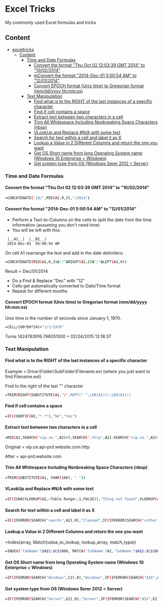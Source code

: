 # Excel Tricks

My commonly used Excel formulas and tricks

## Content
- [exceltricks](#exceltricks)
  - [Content](#content)
    - [Time and Date Formulas](#time-and-date-formulas)
      - [Convert the format "Thu Oct 02 12:03:39 GMT 2014" to "10/02/2014"](#convert-the-format-thu-oct-02-120339-gmt-2014-to-10022014)
      - [mConvert the format "2014-Dec-01 5:00:54 AM" to "12/01/2014"](#mconvert-the-format-2014-dec-01-50054-am-to-12012014)
      - [Convert EPOCH format (Unix time) to Gregorian format (mm/dd/yyyy hh:mm:ss)](#convert-epoch-format-unix-time-to-gregorian-format-mmddyyyy-hhmmss)
    - [Text Manipulation](#text-manipulation)
      - [Find what is to the RIGHT of the last instances of a specific character](#find-what-is-to-the-right-of-the-last-instances-of-a-specific-character)
      - [Find if cell contains a space](#find-if-cell-contains-a-space)
      - [Extract text between two characters in a cell](#extract-text-between-two-characters-in-a-cell)
      - [Trim All Whitespace Including Nonbreaking Space Characters (nbsp)](#trim-all-whitespace-including-nonbreaking-space-characters-nbsp)
      - [VLookUp and Replace #N/A with some text](#vlookup-and-replace-na-with-some-text)
      - [Search for text within a cell and label it as X](#search-for-text-within-a-cell-and-label-it-as-x)
      - [Lookup a Value in 2 Different Columns and return the one you want](#lookup-a-value-in-2-different-columns-and-return-the-one-you-want)
      - [Get OS Short name from long Operating System name (Windows 10 Enterprise = Windows)](#get-os-short-name-from-long-operating-system-name-windows-10-enterprise--windows)
      - [Get system type from OS (Windows Serer 2012 = Server)](#get-system-type-from-os-windows-serer-2012--server)

### Time and Date Formulas

#### Convert the format "Thu Oct 02 12:03:39 GMT 2014" to "10/02/2014"

``` bash
=CONCATENATE("10/",MID(A2,9,2),"/2014")
```

#### Convert the format "2014-Dec-01 5:00:54 AM" to "12/01/2014"

- Perform a Text-to-Columns on the cells to split the date from the time information (assuming you don't need time)
- You will be left with this:

``` bash
 |__A1__|  |__B1__|
 2014-Dec-01  05:00:54 AM
```

On cell A1 rearrange the text and add in the date delimiters:

``` bash
=CONCATENATE(MID(A2,6,3)&"/"&RIGHT(A2,2)&"/"&LEFT(A2,4))
```

Result = Dec/01/2014

- Do a Find & Replace "Dec" with "12"
- Cells get automatically converted to Date/Time format
- Repeat for different months

#### Convert EPOCH format (Unix time) to Gregorian format (mm/dd/yyyy hh:mm:ss)

Unix time is the number of seconds since January 1, 1970.

``` bash
=CELL/(60*60*24)+"1/1/1970"
```

Turns 1424783916.796051000 = 02/24/2015 13:18:37

### Text Manipulation

#### Find what is to the RIGHT of the last instances of a specific character

Example = Drive:\Folder\SubFolder\Filename.ext (where you just want to find Filename.ext)

Find to the right of the last "\" character

``` bash
=TRIM(RIGHT(SUBSTITUTE(A1,"\",REPT(" ",LEN(A1))),LEN(A1)))
```

#### Find if cell contains a space

``` bash
=IF(COUNTIF(H2,"* *"),"No","Yes")
```

#### Extract text between two characters in a cell

``` bash
=MID(A2,SEARCH("vip.ce.",A2)+7,SEARCH(".http",A2)-SEARCH("vip.ce.",A2)-7)
```

Original = vip.ce.api-prd.website.com.http

After = api-prd.website.com

#### Trim All Whitespace Including Nonbreaking Space Characters (nbsp)

``` bash
=TRIM(SUBSTITUTE(A1, CHAR(160), " "))
```

#### VLookUp and Replace #N/A with some text

``` bash
=IF(ISNA(VLOOKUP(A2,<Table Range>,1,FALSE)),"Thing not found",VLOOKUP(A2,<Table Range>,1,FALSE))
```

#### Search for text within a cell and label it as X

``` bash
=IF(IFERROR(SEARCH("<word>",A2),0),"Cleaned",IF(IFERROR(SEARCH("<other word>",A2),0),"Unknown","Not Cleaned"))
```

#### Lookup a Value in 2 Different Columns and return the one you want

=Index(array, Match(value_to_lookup, lookup_array, match_type))

``` bash
=INDEX('TabName'!$A$1:$C$1000, MATCH('TabName'!A2,'TabName'!$A$1:$C$1000,0))
```

#### Get OS Short name from long Operating System name (Windows 10 Enterprise = Windows)

``` bash
=IF(IFERROR(SEARCH("Windows",C2),0),"Windows",IF(IFERROR(SEARCH("AIX",C2),0),"AIX",IF(IFERROR(SEARCH("Linux",C2),0),"Linux",IF(IFERROR(SEARCH("SunOS",C2),0),"SunOS",IF(IFERROR(SEARCH("OS X",C2),0),"Mac","Unknown")))))
```

#### Get system type from OS (Windows Serer 2012 = Server)

``` bash
=IF(IFERROR(SEARCH("Server",E2),0),"Server",IF(IFERROR(SEARCH("AIX",E2),0),"Server",IF(IFERROR(SEARCH("Linux",E2),0),"Server",IF(IFERROR(SEARCH("SunOS",E2),0),"Server",IF(IFERROR(SEARCH("Enterprise",E2),0),"Desktop",IF(IFERROR(SEARCH("Pro",E2),0),"Desktop",IF(IFERROR(SEARCH("Embedded",E2),0),"Desktop",IF(IFERROR(SEARCH("Windows 7",E2),0),"Desktop",IF(IFERROR(SEARCH("Windows 10",E2),0),"Desktop",IF(IFERROR(SEARCH("OS X",E2),0),"Desktop","Unknown"))))))))))
```
